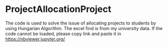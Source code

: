 # ProjectAllocationProject
The code is used to solve the issue of allocating projects to students by using Hungarian Algorithm.
The excel find is from my university data.
If the code cannot be loaded, please copy link and paste it in https://nbviewer.jupyter.org/
